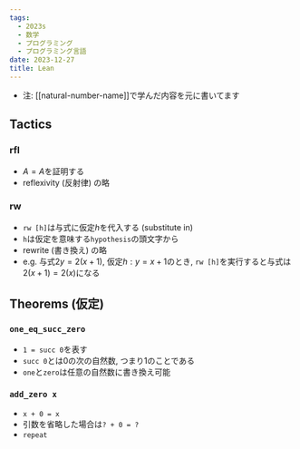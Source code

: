 ```yaml
---
tags:
  - 2023s
  - 数学
  - プログラミング
  - プログラミング言語
date: 2023-12-27
title: Lean
---
```

- 注: [[natural-number-name]]で学んだ内容を元に書いてます
## Tactics
### rfl
- $A=A$を証明する
- reflexivity (反射律) の略
### rw
- `rw [h]`は与式に仮定$h$を代入する (substitute in)
- `h`は仮定を意味する`hypothesis`の頭文字から
- rewrite (書き換え) の略
- e.g. 与式$2y=2(x+1)$, 仮定$h: y=x+1$のとき, `rw [h]`を実行すると与式は$2(x+1)=2(x)$になる
## Theorems (仮定)
### `one_eq_succ_zero`
- `1 = succ 0`を表す
- `succ 0`とは0の次の自然数, つまり1のことである
- `one`と`zero`は任意の自然数に書き換え可能
### `add_zero x`
- `x + 0 = x`
- 引数を省略した場合は`? + 0 = ?`
- `repeat`